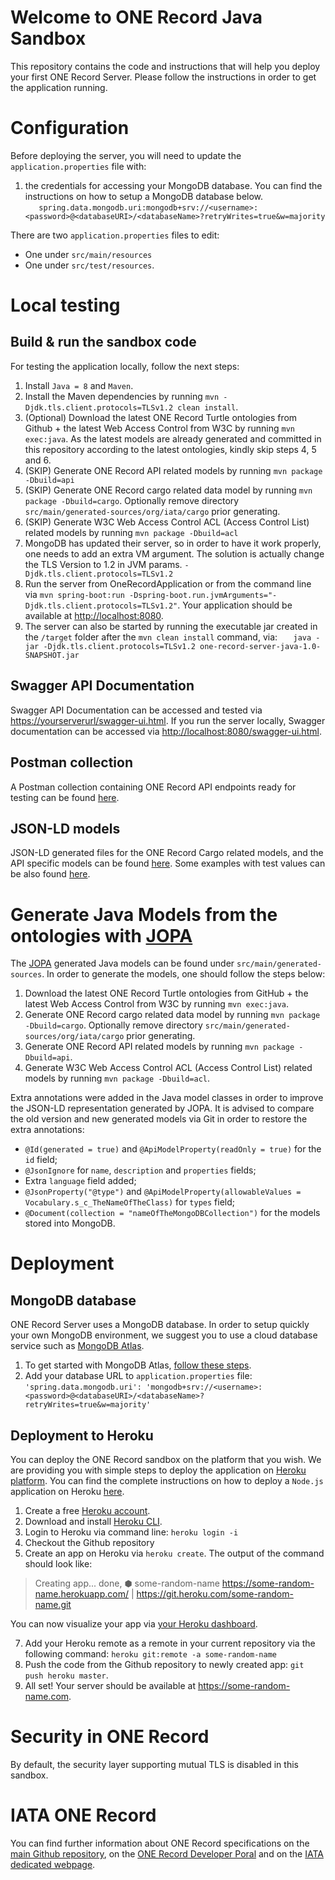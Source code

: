 # Welcome to ONE Record Java Sandbox
This repository contains the code and instructions that will help you deploy your first ONE Record Server. Please follow the instructions in order to get the application running.

# Configuration 
Before deploying the server, you will need to update the `application.properties` file with:
1. the credentials for accessing your MongoDB database. You can find the instructions on how to setup a MongoDB database below.  
`    spring.data.mongodb.uri:mongodb+srv://<username>:<password>@<databaseURI>/<databaseName>?retryWrites=true&w=majority
`  

There are two `application.properties` files to edit:
* One under `src/main/resources`
* One under `src/test/resources`.

# Local testing

## Build & run the sandbox code
For testing the application locally, follow the next steps:
1. Install `Java = 8` and `Maven`. 
2. Install the Maven dependencies by running `mvn -Djdk.tls.client.protocols=TLSv1.2 clean install`. 
3. (Optional) Download the latest ONE Record Turtle ontologies from Github + the latest Web Access Control from W3C by running `mvn exec:java`.
As the latest models are already generated and committed in this repository according to the latest ontologies, kindly skip steps 4, 5 and 6.
4. (SKIP) Generate ONE Record API related models by running `mvn package -Dbuild=api`
5. (SKIP) Generate ONE Record cargo related data model by running `mvn package -Dbuild=cargo`. Optionally remove directory `src/main/generated-sources/org/iata/cargo` prior generating.
6. (SKIP) Generate W3C Web Access Control ACL (Access Control List) related models by running `mvn package -Dbuild=acl`
7. MongoDB has updated their server, so in order to have it work properly, one needs to add an extra VM argument. The solution is actually change the TLS Version to 1.2 in JVM params.
`-Djdk.tls.client.protocols=TLSv1.2`
8. Run the server from OneRecordApplication or from the command line via `mvn spring-boot:run -Dspring-boot.run.jvmArguments="-Djdk.tls.client.protocols=TLSv1.2"`. Your application should be available at [http://localhost:8080](http://localhost:8080).
9. The server can also be started by running the executable jar created in the `/target` folder after the `mvn clean install` command, via:
`   java -jar -Djdk.tls.client.protocols=TLSv1.2 one-record-server-java-1.0-SNAPSHOT.jar`
   
## Swagger API Documentation
Swagger API Documentation can be accessed and tested via [https://yourserverurl/swagger-ui.html](https://yourserverurl/swagger-ui.html). If you run the server locally, Swagger documentation can be accessed via [http://localhost:8080/swagger-ui.html](http://localhost:8080/swagger-ui.html).

## Postman collection
A Postman collection containing ONE Record API endpoints ready for testing can be found [here](https://github.com/IATA-Cargo/one-record-server-java/tree/master/src/test/resources/postman).

## JSON-LD models
JSON-LD generated files for the ONE Record Cargo related models, and the API specific models can be found [here](https://github.com/IATA-Cargo/ONE-Record/tree/master/working_draft/API/json-ld).
Some examples with test values can be also found [here](https://github.com/IATA-Cargo/one-record-server-java/tree/master/src/test/resources/examples).

# Generate Java Models from the ontologies with [JOPA](https://github.com/kbss-cvut/jopa)
The [JOPA](https://github.com/kbss-cvut/jopa) generated Java models can be found under `src/main/generated-sources`.
In order to generate the models, one should follow the steps below:

1. Download the latest ONE Record Turtle ontologies from GitHub + the latest Web Access Control from W3C by running `mvn exec:java`.
2. Generate ONE Record cargo related data model by running `mvn package -Dbuild=cargo`. Optionally remove directory `src/main/generated-sources/org/iata/cargo` prior generating.
3. Generate ONE Record API related models by running `mvn package -Dbuild=api`.
4. Generate W3C Web Access Control ACL (Access Control List) related models by running `mvn package -Dbuild=acl`.

Extra annotations were added in the Java model classes in order to improve the JSON-LD representation generated by JOPA. It is advised to compare the old version and new generated models via Git
in order to restore the extra annotations:
* `@Id(generated = true)` and `@ApiModelProperty(readOnly = true)` for the `id` field;
* `@JsonIgnore` for `name`, `description` and `properties` fields;
*  Extra `language` field added;
*  `@JsonProperty("@type")` and `@ApiModelProperty(allowableValues = Vocabulary.s_c_TheNameOfTheClass)` for `types` field;
* `@Document(collection = "nameOfTheMongoDBCollection")` for the models stored into MongoDB.

# Deployment
## MongoDB database 
ONE Record Server uses a MongoDB database. In order to setup quickly your own MongoDB environment, we suggest you to use a cloud database service such as [MongoDB Atlas](https://www.mongodb.com/cloud/atlas).

1. To get started with MongoDB Atlas, [follow these steps](https://docs.atlas.mongodb.com/getting-started/). 
2. Add your database URL to `application.properties` file: `'spring.data.mongodb.uri': 'mongodb+srv://<username>:<password>@<databaseURI>/<databaseName>?retryWrites=true&w=majority'`

## Deployment to Heroku
You can deploy the ONE Record sandbox on the platform that you wish. We are providing you with simple steps to deploy the application on [Heroku platform](https://www.heroku.com/home). You can find the complete instructions on how to deploy a `Node.js` application on Heroku [here](https://devcenter.heroku.com/articles/deploying-nodejs).
1. Create a free [Heroku account](https://signup.heroku.com/signup/dc).
2. Download and install [Heroku CLI](https://cli.heroku.com/).
3. Login to Heroku via command line: `heroku login -i`
4. Checkout the Github repository
5. Create an app on Heroku via `heroku create`. The output of the command should look like:

> Creating app... done, ⬢ some-random-name
> https://some-random-name.herokuapp.com/ |
> https://git.heroku.com/some-random-name.git

 You can now visualize your app via [your Heroku dashboard](https://dashboard.heroku.com/apps).

7. Add your Heroku remote as a remote in your current repository via the following command:
`heroku git:remote -a some-random-name`
8. Push the code from the Github repository to newly created app: `git push heroku master`.
9. All set! Your server should be available at https://some-random-name.com.

# Security in ONE Record
By default, the security layer supporting mutual TLS is disabled in this sandbox.

# IATA ONE Record
You can find further information about ONE Record specifications on the [main Github repository](https://github.com/IATA-Cargo/ONE-Record), 
on the [ONE Record Developer Poral](http://www.onerecordcargo.org/index.html) and on the [IATA dedicated webpage](https://www.iata.org/en/programs/cargo/e/one-record/).

